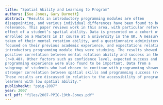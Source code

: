 ```yaml
---
title: "Spatial Ability and Learning to Program"
authors: [Sue Jones, Gary Burnett]
abstract: "Results in introductory programming modules are often
disappointing, and various individual differences have been found to be of
relevance. This paper reviews work in this area, with particular reference to the
effect of a student’s spatial ability. Data is presented on a cohort of 49 students
enrolled on a Masters in IT course at a university in the UK. A measure was
taken of their mental rotation ability, and a questionnaire administered that
focused on their previous academic experience, and expectations relating to the
introductory programming module they were studying. The results showed a
positive correlation between mental rotation ability and success in the module
(r=0.48). Other factors such as confidence level, expected success and
programming experience were also found to be important. Data from a
subgroup of students who had chosen to continue with programming showed a
stronger correlation between spatial skills and programming success (r=0.57).
These results are discussed in relation to the accessibility of programming to
learners with low spatial ability."
publishedAt: "ppig-2007"
year: 2007
url_pdf: "files/2007-PPIG-19th-Jones.pdf"
---
```

